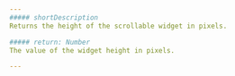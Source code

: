 ```yaml
---
##### shortDescription
Returns the height of the scrollable widget in pixels.

##### return: Number
The value of the widget height in pixels.

---
```

